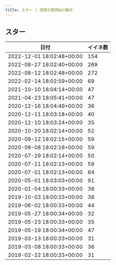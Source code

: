 ```yaml
---
title: スター | 深夜の歌詞Bot集計
---
```

## スター

|日付|イイネ数|
|-|-|
|2022-12-01 18:02:48+00:00|154|
|2022-08-27 18:02:40+00:00|269|
|2022-08-12 18:02:48+00:00|272|
|2022-02-14 18:02:59+00:00|69|
|2021-10-10 18:04:14+00:00|47|
|2021-04-23 18:05:41+00:00|47|
|2020-12-16 18:04:49+00:00|36|
|2020-12-11 18:03:18+00:00|40|
|2020-12-10 18:03:24+00:00|35|
|2020-10-20 18:02:14+00:00|52|
|2020-09-12 18:02:15+00:00|59|
|2020-09-08 18:02:16+00:00|59|
|2020-07-29 18:02:14+00:00|50|
|2020-07-11 18:02:13+00:00|59|
|2020-07-01 18:02:13+00:00|64|
|2020-05-01 18:03:03+00:00|91|
|2020-01-04 18:00:33+00:00|38|
|2019-10-03 18:00:33+00:00|38|
|2019-06-02 18:00:33+00:00|44|
|2019-05-27 18:00:34+00:00|32|
|2019-05-23 18:00:33+00:00|35|
|2019-05-19 18:00:34+00:00|47|
|2019-03-13 18:00:33+00:00|31|
|2019-03-08 18:00:33+00:00|36|
|2019-02-22 18:00:33+00:00|31|
